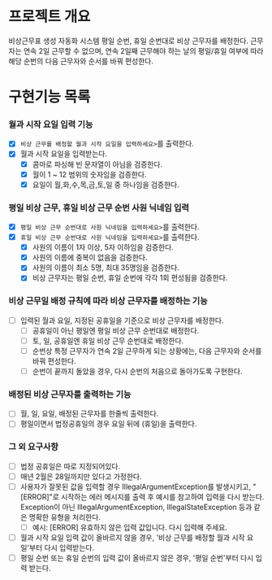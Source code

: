 # 프로젝트 개요

비상근무표 생성 자동화 시스템
평일 순번, 휴일 순번대로 비상 근무자를 배정한다.
근무자는 연속 2일 근무할 수 없으며, 연속 2일째 근무해야 하는 날의 평일/휴일 여부에 따라 해당 순번의 다음 근무자와 순서를 바꿔 편성한다.

# 구현기능 목록

### 월과 시작 요일 입력 기능

- [x] `비상 근무를 배정할 월과 시작 요일을 입력하세요>`를 출력한다.
- [x] 월과 시작 요일을 입력받는다.
    - [x] 콤마로 파싱해 빈 문자열이 아님을 검증한다.
    - [x] 월이 1 ~ 12 범위의 숫자임을 검증한다.
    - [x] 요일이 월,화,수,목,금,토,일 중 하나임을 검증한다.

### 평일 비상 근무, 휴일 비상 근무 순번 사원 닉네임 입력

- [x] `평일 비상 근무 순번대로 사원 닉네임을 입력하세요>`를 출력한다.
- [x] `휴일 비상 근무 순번대로 사원 닉네임을 입력하세요>`를 출력한다.
    - [x] 사원의 이름이 1자 이상, 5자 이하임을 검증한다.
    - [x] 사원의 이름에 중복이 없음을 검증한다.
    - [x] 사원의 이름이 최소 5명, 최대 35명임을 검증한다.
    - [x] 비상 근무자는 평일 순번, 휴일 순번에 각각 1회 편성됨을 검증한다.

### 비상 근무일 배정 규칙에 따라 비상 근무자를 배정하는 기능

- [ ] 입력된 월과 요일, 지정된 공휴일을 기준으로 비상 근무자를 배정한다.
    - [ ] 공휴일이 아닌 평일엔 평일 비상 근무 순번대로 배정한다.
    - [ ] 토, 일, 공휴일엔 휴일 비상 근무 순번대로 배정한다.
    - [ ] 순번상 특정 근무자가 연속 2일 근무하게 되는 상황에는, 다음 근무자와 순서를 바꿔 편성한다.
    - [ ] 순번이 끝까지 돌았을 경우, 다시 순번의 처음으로 돌아가도록 구현한다.

### 배정된 비상 근무자를 출력하는 기능

- [ ] 월, 일, 요일, 배정된 근무자를 한줄씩 출력한다.
- [ ] 평일이면서 법정공휴일의 경우 요일 뒤에 (휴일)을 출력한다.

### 그 외 요구사항

- [ ] 법정 공휴일은 따로 지정되어있다.
- [ ] 매년 2월은 28일까지만 있다고 가정한다.
- [ ] 사용자가 잘못된 값을 입력할 경우 IllegalArgumentException를 발생시키고, "[ERROR]"로 시작하는 에러 메시지를 출력 후 예시를 참고하여 입력을 다시 받는다.
  Exception이 아닌 IllegalArgumentException, IllegalStateException 등과 같은 명확한 유형을 처리한다.
    - [ ] 예시: [ERROR] 유효하지 않은 입력 값입니다. 다시 입력해 주세요.
- [ ] 월과 시작 요일 입력 값이 올바르지 않을 경우, '비상 근무를 배정할 월과 시작 요일'부터 다시 입력받는다.
- [ ] 평일 순번 또는 휴일 순번의 입력 값이 올바르지 않은 경우, '평일 순번'부터 다시 입력 받는다.